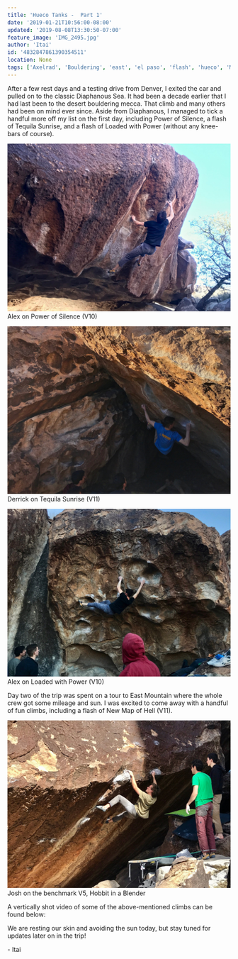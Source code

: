 ```yaml
---
title: 'Hueco Tanks -  Part 1'
date: '2019-01-21T10:56:00-08:00'
updated: '2019-08-08T13:30:50-07:00'
feature_image: 'IMG_2495.jpg'
author: 'Itai'
id: '4832847861390354511'
location: None
tags: ['Axelrad', 'Bouldering', 'east', 'el paso', 'flash', 'hueco', 'Mountain', 'north', 'tanks', 'texas']
---
```

After a few rest days and a testing drive from Denver, I exited the car and pulled on to the classic Diaphanous Sea. It had been a decade earlier that I had last been to the desert bouldering mecca. That climb and many others had been on mind ever since. Aside from Diaphanous, I managed to tick a handful more off my list on the first day, including Power of Silence, a flash of Tequila Sunrise, and a flash of Loaded with Power (without any knee-bars of course).

![image alt](/images/IMG_2495.jpg)Alex on Power of Silence (V10)

![image alt](/images/IMG_6982.jpg)Derrick on Tequila Sunrise (V11)

![image alt](/images/IMG_9346.jpg)Alex on Loaded with Power (V10)

Day two of the trip was spent on a tour to East Mountain where the whole crew got some mileage and sun. I was excited to come away with a handful of fun climbs, including a flash of New Map of Hell (V11).

![image alt](/images/IMG_4425.jpg)Josh on the benchmark V5, Hobbit in a Blender

A vertically shot video of some of the above-mentioned climbs can be found below:

We are resting our skin and avoiding the sun today, but stay tuned for updates later on in the trip!

\- Itai

